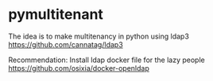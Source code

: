 # pymultitenant

The idea is to make multitenancy in python using ldap3 https://github.com/cannatag/ldap3


Recommendation: Install ldap docker file for the lazy people https://github.com/osixia/docker-openldap

